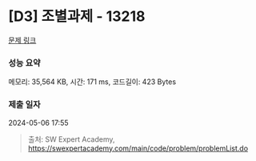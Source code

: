 # [D3] 조별과제 - 13218 

[문제 링크](https://swexpertacademy.com/main/code/problem/problemDetail.do?contestProbId=AXzjvCCq-PwDFASs) 

### 성능 요약

메모리: 35,564 KB, 시간: 171 ms, 코드길이: 423 Bytes

### 제출 일자

2024-05-06 17:55



> 출처: SW Expert Academy, https://swexpertacademy.com/main/code/problem/problemList.do
